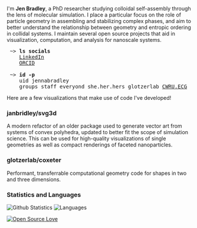 I'm **Jen Bradley**, a PhD researcher studying colloidal self-assembly through the lens of molecular simulation. I place a particular focus on the role of particle geometry in assembling and stabilizing complex phases, and aim to better understand the relationship between geometry and entropic ordering in collidal systems. I maintain several open source projects that aid in visualization, computation, and analysis for nanoscale systems.


<pre>
 ~> <strong>ls socials</strong>
    <a href="https://www.linkedin.com/in/jenbrad">LinkedIn</a>
    <a href="https://orcid.org/0009-0007-2443-2982">ORCID</a>

 ~> <strong>id -p</strong>
    uid	jennabradley
    groups staff everyond she.her.hers <a href="https://github.com/glotzerlab" style="text-decoration:none">glotzerlab</a> <a href="https://engineering.case.edu/research/labs/electro-ceramics/about style="text-decoration:none"">CWRU.ECG</a>
</pre>

 <!--- Style for the block above is based on the excellent profile at https://github.com/hedyhli/hedyhl --->

Here are a few visualizations that make use of code I've developed!

### janbridley/svg3d

A modern refactor of an older package used to generate vector art from systems of convex polyhedra, updated to better fit the scope of simulation science. This can be used for high-quality visualizations of single geometries as well as compact renderings of faceted nanoparticles.

<!--- TODO: Twisted pentagonal prisms building into icosahedron: 5akis pentagonal antiprism --->

<!--- TODO: simulation frame - should be high density (near perfect) - maybe quasicrystal, use shading for sure. --->

### glotzerlab/coxeter

Performant, transferrable computational geometry code for shapes in two and three dimensions.

<!--- TODO: point in polyhedron around the outside, plus some visualization of common properties: equation for volume computation, inertia tensor? --->


<!--- TODO: smaller side projects: one goofy "for the love of it" project and maybe one simulation one? Could be something else as well --->





### Statistics and Languages

![Github Statistics](https://github-profile-summary-cards.vercel.app/api/cards/stats?username=janbridley&theme=github) ![Languages](https://github-profile-summary-cards.vercel.app/api/cards/most-commit-language?username=janbridley&theme=github)


<!--- [![Linkedin: Jenna Bradley](https://img.shields.io/badge/-jenbrad-blue?style=flat-square&logo=Linkedin&logoColor=white&link=https://www.linkedin.com/in/jenbrad/)](https://www.linkedin.com/in/jenbrad/) --->
[![Open Source Love](https://badges.frapsoft.com/os/v2/open-source.svg?v=103)](https://github.com/ellerbrock/open-source-badges/)
